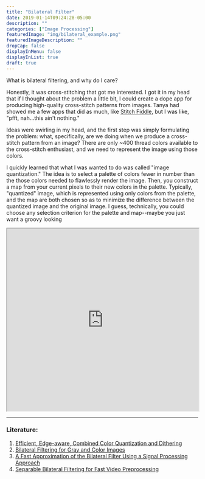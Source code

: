```yaml
---
title: "Bilateral Filter"
date: 2019-01-14T09:24:28-05:00
description: ""
categories: ["Image Processing"]
featuredImage: "img/bilateral_example.png"
featuredImageDescription: ""
dropCap: false
displayInMenu: false
displayInList: true
draft: true
---
```

What is bilateral filtering, and why do I care?

Honestly, it was cross-stitching that got me interested. I got it in my head that if I thought about the problem a little bit, I could create a dope app for producing high-quality cross-stitch patterns from images. Tanya had showed me a few apps that did as much, like [Stitch Fiddle](https://www.stitchfiddle.com/en), but I was like, "pfft, nah...this ain't nothing."

Ideas were swirling in my head, and the first step was simply formulating the problem: what, specifically, are we doing when we produce a cross-stitch pattern from an image? There are only ~400 thread colors available to the cross-stitch enthusiast, and we need to represent the image using those colors.

I quickly learned that what I was wanted to do was called "image quantization." The idea is to select a palette of colors fewer in number than the those colors needed to flawlessly render the image. Then, you construct a map from your current pixels to their new colors in the palette. Typically, "quantized" image, which is represented using only colors from the palette, and the map are both chosen so as to minimize the difference between the quantized image and the original image. I guess, technically, you could choose any selection criterion for the palette and map--maybe you just want a groovy looking

<iframe src="https://drive.google.com/file/d/1hgp5gWK0R2wC5A1fc2rxIaxqmI-RqYpw/preview" width="100%" height="480"></iframe>

***
### Literature: <a name="literature"></a>
1. [Efficient, Edge-aware, Combined Color Quantization and Dithering](https://ieeexplore.ieee.org/document/7368936)  
2. [Bilateral Filtering for Gray and Color Images](https://ieeexplore.ieee.org/document/710815)  
3. [A Fast Approximation of the Bilateral Filter Using a Signal Processing Approach](https://people.csail.mit.edu/sparis/publi/2006/tr/Paris_06_Fast_Bilateral_Filter_MIT_TR_low-res.pdf)  
4. [Separable Bilateral Filtering for Fast Video Preprocessing](https://ieeexplore.ieee.org/document/1521458)  
